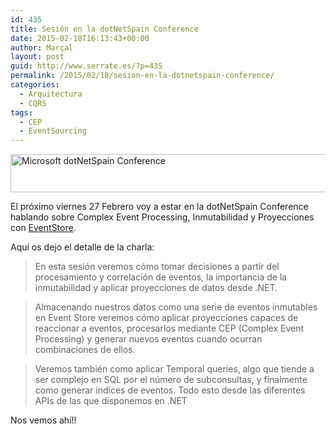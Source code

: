 ```yaml
---
id: 435
title: Sesión en la dotNetSpain Conference
date: 2015-02-18T16:13:43+00:00
author: Marçal
layout: post
guid: http://www.serrate.es/?p=435
permalink: /2015/02/18/sesion-en-la-dotnetspain-conference/
categories:
  - Arquitectura
  - CQRS
tags:
  - CEP
  - EventSourcing
---
```

<a href="https://www.desarrollaconmicrosoft.com/Dotnetspain2015/Agenda?day=27" target="_blank"><img class="aligncenter  wp-image-436" src="http://www.serrate.es/wp-content/uploads/2015/02/unnamed.jpg" alt="Microsoft dotNetSpain Conference" width="549" height="61" srcset="http://www.serrate.es/wp-content/uploads/2015/02/unnamed.jpg 639w, http://www.serrate.es/wp-content/uploads/2015/02/unnamed-300x33.jpg 300w" sizes="(max-width: 549px) 100vw, 549px" /></a>

El próximo viernes 27 Febrero voy a estar en la dotNetSpain Conference hablando sobre Complex Event Processing, Inmutabilidad y Proyecciones con <a href="http://geteventstore.com" target="_blank">EventStore</a>.

Aquí os dejo el detalle de la charla:

> En esta sesión veremos cómo tomar decisiones a partir del procesamiento y correlación de eventos, la importancia de la inmutabilidad y aplicar proyecciones de datos desde .NET.
  
> Almacenando nuestros datos como una serie de eventos inmutables en Event Store veremos cómo aplicar proyecciones capaces de reaccionar a eventos, procesarlos mediante CEP (Complex Event Processing) y generar nuevos eventos cuando ocurran combinaciones de ellos.
  
> Veremos también como aplicar Temporal queries, algo que tiende a ser complejo en SQL por el número de subconsultas, y finalmente como generar índices de eventos. Todo esto desde las diferentes APIs de las que disponemos en .NET

Nos vemos ahí!!